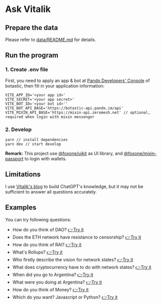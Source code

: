 # Ask Vitalik

## Prepare the data

Please refer to [data/README.md](data/README.md) for details.

## Run the program

### 1. Create .env file

First, you need to apply an app & bot at [Pando Developers' Console](https://developers.pando.im/console/botastic/) of botastic, then fill in your application information:

```
VITE_APP_ID='<your app id>'
VITE_SECRET='<your app secret>'
VITE_BOT_ID='<your bot id>''
VITE_BOT_API_BASE='https://botastic-api.pando.im/api'
VITE_MIXIN_API_BASE='https://mixin-api.zeromesh.net' // optional, required when login with mixin messenger
```

### 2. Develop

```
yarn // install dependencies
yarn dev // start develop
```

**Remark:** This project use [@foxone/uikit](https://github.com/fox-one/uikit-next) as UI library, and [@foxone/mixin-passport](https://www.npmjs.com/package/@foxone/mixin-passport) to login with wallets.

## Limitations

I use [Vitalik's blog](https://vitalik.ca/) to build ChatGPT's knowledge, but it may not be sufficient to answer all questions accurately.

## Examples

You can try following questions:

- How do you think of DAO?  [👉Try it](https://ask-vitalik.xingchi.dev/?q=How%20do%20you%20think%20of%20DAO%3F)
- Does the ETH network have resistance to censorship? [👉Try it](https://ask-vitalik.xingchi.dev/?q=Does%20the%20ETH%20network%20have%20resistance%20to%20censorship%3F)
- How do you think of RAI? [👉Try it](https://ask-vitalik.xingchi.dev/?q=How%20do%20you%20think%20of%20RAI%3F)
- What's Rollups? [👉Try it](https://ask-vitalik.xingchi.dev/?q=What's%20Rollups%3F)
- Who firstly describe the vision for network states? [👉Try it](https://ask-vitalik.xingchi.dev/?q=Who%20firstly%20describe%20the%20vision%20for%20network%20states%3F)
- What does cryptocurrency have to do with network states? [👉Try it](https://ask-vitalik.xingchi.dev/?q=What%20does%20cryptocurrency%20have%20to%20do%20with%20network%20states%3F)
- When did you go to Argentina? [👉Try it](https://ask-vitalik.xingchi.dev/?q=When%20did%20you%20go%20to%20Argentina%3F)
- What were you doing at Argentina? [👉Try it](https://ask-vitalik.xingchi.dev/?q=What%20were%20you%20doing%20at%20Argentina%3F%20)
- How do you think of Money? [👉Try it](https://ask-vitalik.xingchi.dev/?q=How%20do%20you%20think%20of%20Money%3F)
- Which do you want? Javascript or Python? [👉Try it](https://ask-vitalik.xingchi.dev/?q=Which%20do%20you%20want%3F%20Javascript%20or%20Python%3F)
